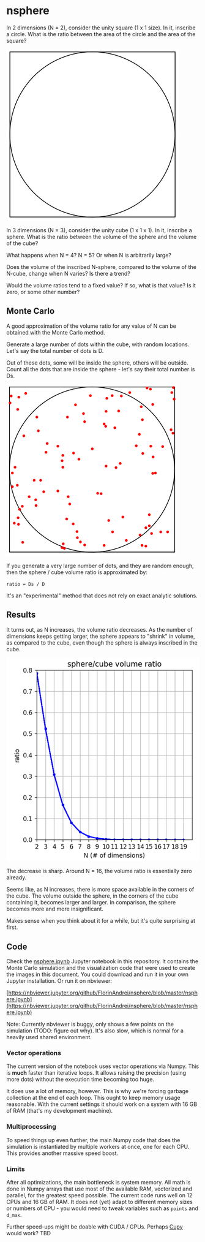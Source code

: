 # nsphere

In 2 dimensions (N = 2), consider the unity square (1 x 1 size). In it, inscribe a circle. What is the ratio between the area of the circle and the area of the square?

![empty slice](/images/empty_slice.png)

In 3 dimensions (N = 3), consider the unity cube (1 x 1 x 1). In it, inscribe a sphere. What is the ratio between the volume of the sphere and the volume of the cube?

What happens when N = 4? N = 5? Or when N is arbitrarily large?

Does the volume of the inscribed N-sphere, compared to the volume of the N-cube, change when N varies? Is there a trend?

Would the volume ratios tend to a fixed value? If so, what is that value? Is it zero, or some other number?

## Monte Carlo

A good approximation of the volume ratio for any value of N can be obtained with the Monte Carlo method.

Generate a large number of dots within the cube, with random locations. Let's say the total number of dots is D.

Out of these dots, some will be inside the sphere, others will be outside. Count all the dots that are inside the sphere - let's say their total number is Ds.

![slice with dots](/images/slice_with_dots.png)

If you generate a very large number of dots, and they are random enough, then the sphere / cube volume ratio is approximated by:

```
ratio = Ds / D
```

It's an "experimental" method that does not rely on exact analytic solutions.

## Results

It turns out, as N increases, the volume ratio decreases. As the number of dimensions keeps getting larger, the sphere appears to "shrink" in volume, as compared to the cube, even though the sphere is always inscribed in the cube.

![graph with ratios](/images/graph_with_ratios.png)

The decrease is sharp. Around N = 16, the volume ratio is essentially zero already.

Seems like, as N increases, there is more space available in the corners of the cube. The volume outside the sphere, in the corners of the cube containing it, becomes larger and larger. In comparison, the sphere becomes more and more insignificant.

Makes sense when you think about it for a while, but it's quite surprising at first.

## Code

Check the [nsphere.ipynb](https://github.com/FlorinAndrei/nsphere/blob/master/nsphere.ipynb) Jupyter notebook in this repository. It contains the Monte Carlo simulation and the visualization code that were used to create the images in this document. You could download and run it in your own Jupyter installation. Or run it on nbviewer:

[https://nbviewer.jupyter.org/github/FlorinAndrei/nsphere/blob/master/nsphere.ipynb](https://nbviewer.jupyter.org/github/FlorinAndrei/nsphere/blob/master/nsphere.ipynb)

Note: Currently nbviewer is buggy, only shows a few points on the simulation (TODO: figure out why). It's also slow, which is normal for a heavily used shared environment.

### Vector operations

The current version of the notebook uses vector operations via Numpy. This is **much** faster than iterative loops. It allows raising the precision (using more dots) without the execution time becoming too huge.

It does use a lot of memory, however. This is why we're forcing garbage collection at the end of each loop. This ought to keep memory usage reasonable. With the current settings it should work on a system with 16 GB of RAM (that's my development machine).

### Multiprocessing

To speed things up even further, the main Numpy code that does the simulation is instantiated by multiple workers at once, one for each CPU. This provides another massive speed boost.

### Limits

After all optimizations, the main bottleneck is system memory. All math is done in Numpy arrays that use most of the available RAM, vectorized and parallel, for the greatest speed possible. The current code runs well on 12 CPUs and 16 GB of RAM. It does not (yet) adapt to different memory sizes or numbers of CPU - you would need to tweak variables such as `points` and `d_max`.

Further speed-ups might be doable with CUDA / GPUs. Perhaps [Cupy](https://cupy.chainer.org/) would work? TBD
